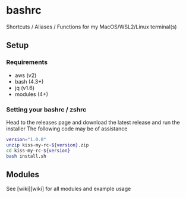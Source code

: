 # bashrc
Shortcuts / Aliases / Functions for my MacOS/WSL2/Linux terminal(s)

## Setup

### Requirements

* aws (v2)
* bash (4.3+)
* jq (v1.6)
* modules (4+)

### Setting your bashrc / zshrc

Head to the releases page and download the latest release and run the installer
The following code may be of assistance

```bash
version="1.0.0"
unzip kiss-my-rc-${version}.zip
cd kiss-my-rc-${version}
bash install.sh
```

## Modules

See [wiki][wiki] for all modules and example usage




